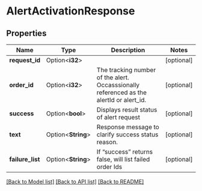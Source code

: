 # AlertActivationResponse

## Properties

Name | Type | Description | Notes
------------ | ------------- | ------------- | -------------
**request_id** | Option<**i32**> |  | [optional]
**order_id** | Option<**i32**> | The tracking number of the alert. Occasssionally referenced as the alertId or alert_id.  | [optional]
**success** | Option<**bool**> | Displays result status of alert request | [optional]
**text** | Option<**String**> | Response message to clarify success status reason. | [optional]
**failure_list** | Option<**String**> | If “success” returns false, will list failed order Ids | [optional]

[[Back to Model list]](../README.md#documentation-for-models) [[Back to API list]](../README.md#documentation-for-api-endpoints) [[Back to README]](../README.md)
